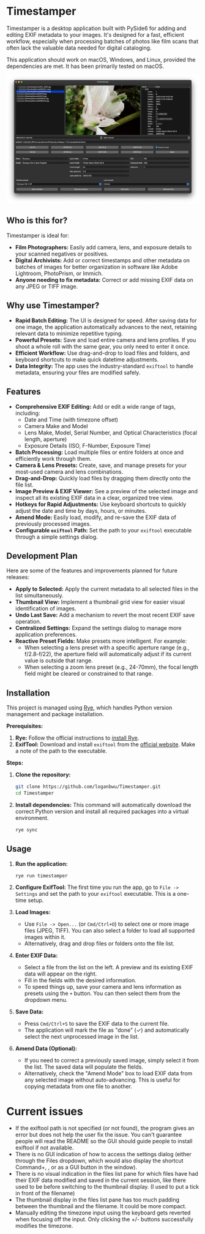 # Timestamper

Timestamper is a desktop application built with PySide6 for adding and editing EXIF metadata to your images. It's designed for a fast, efficient workflow, especially when processing batches of photos like film scans that often lack the valuable data needed for digital cataloging.

This application should work on macOS, Windows, and Linux, provided the dependencies are met. It has been primarily tested on macOS.

![Screenshot of main screen](https://github.com/loganbwu/Timestamper/blob/main/screenshots/main_screen.png?raw=true)

## Who is this for?

Timestamper is ideal for:

-   **Film Photographers:** Easily add camera, lens, and exposure details to your scanned negatives or positives.
-   **Digital Archivists:** Add or correct timestamps and other metadata on batches of images for better organization in software like Adobe Lightroom, PhotoPrism, or Immich.
-   **Anyone needing to fix metadata:** Correct or add missing EXIF data on any JPEG or TIFF image.

## Why use Timestamper?

-   **Rapid Batch Editing:** The UI is designed for speed. After saving data for one image, the application automatically advances to the next, retaining relevant data to minimize repetitive typing.
-   **Powerful Presets:** Save and load entire camera and lens profiles. If you shoot a whole roll with the same gear, you only need to enter it once.
-   **Efficient Workflow:** Use drag-and-drop to load files and folders, and keyboard shortcuts to make quick datetime adjustments.
-   **Data Integrity:** The app uses the industry-standard `exiftool` to handle metadata, ensuring your files are modified safely.

## Features

-   **Comprehensive EXIF Editing:** Add or edit a wide range of tags, including:
    -   Date and Time (with timezone offset)
    -   Camera Make and Model
    -   Lens Make, Model, Serial Number, and Optical Characteristics (focal length, aperture)
    -   Exposure Details (ISO, F-Number, Exposure Time)
-   **Batch Processing:** Load multiple files or entire folders at once and efficiently work through them.
-   **Camera & Lens Presets:** Create, save, and manage presets for your most-used camera and lens combinations.
-   **Drag-and-Drop:** Quickly load files by dragging them directly onto the file list.
-   **Image Preview & EXIF Viewer:** See a preview of the selected image and inspect all its existing EXIF data in a clear, organized tree view.
-   **Hotkeys for Rapid Adjustments:** Use keyboard shortcuts to quickly adjust the date and time by days, hours, or minutes.
-   **Amend Mode:** Easily load, modify, and re-save the EXIF data of previously processed images.
-   **Configurable `exiftool` Path:** Set the path to your `exiftool` executable through a simple settings dialog.

## Development Plan

Here are some of the features and improvements planned for future releases:

-   **Apply to Selected:** Apply the current metadata to all selected files in the list simultaneously.
-   **Thumbnail View:** Implement a thumbnail grid view for easier visual identification of images.
-   **Undo Last Save:** Add a mechanism to revert the most recent EXIF save operation.
-   **Centralized Settings:** Expand the settings dialog to manage more application preferences.
-   **Reactive Preset Fields:** Make presets more intelligent. For example:
    -   When selecting a lens preset with a specific aperture range (e.g., f/2.8-f/22), the aperture field will automatically adjust if its current value is outside that range.
    -   When selecting a zoom lens preset (e.g., 24-70mm), the focal length field might be cleared or constrained to that range.

## Installation

This project is managed using [Rye](https://rye-up.com/), which handles Python version management and package installation.

**Prerequisites:**

1.  **Rye:** Follow the official instructions to [install Rye](https://rye-up.com/guide/installation/).
2.  **ExifTool:** Download and install `exiftool` from the [official website](https://exiftool.org/). Make a note of the path to the executable.

**Steps:**

1.  **Clone the repository:**
    ```bash
    git clone https://github.com/loganbwu/Timestamper.git
    cd Timestamper
    ```

2.  **Install dependencies:**
    This command will automatically download the correct Python version and install all required packages into a virtual environment.
    ```bash
    rye sync
    ```

## Usage

1.  **Run the application:**
    ```bash
    rye run timestamper
    ```

2.  **Configure ExifTool:**
    The first time you run the app, go to `File -> Settings` and set the path to your `exiftool` executable. This is a one-time setup.

3.  **Load Images:**
    -   Use `File -> Open...` (or `Cmd/Ctrl+O`) to select one or more image files (JPEG, TIFF). You can also select a folder to load all supported images within it.
    -   Alternatively, drag and drop files or folders onto the file list.

4.  **Enter EXIF Data:**
    -   Select a file from the list on the left. A preview and its existing EXIF data will appear on the right.
    -   Fill in the fields with the desired information.
    -   To speed things up, save your camera and lens information as presets using the `+` button. You can then select them from the dropdown menu.

5.  **Save Data:**
    -   Press `Cmd/Ctrl+S` to save the EXIF data to the current file.
    -   The application will mark the file as "done" (✓) and automatically select the next unprocessed image in the list.

6.  **Amend Data (Optional):**
    -   If you need to correct a previously saved image, simply select it from the list. The saved data will populate the fields.
    -   Alternatively, check the "Amend Mode" box to load EXIF data from any selected image without auto-advancing. This is useful for copying metadata from one file to another.

# Current issues
- If the exiftool path is not specified (or not found), the program gives an error but does not help the user fix the issue. You can't guarantee people will read the README so the GUI should guide people to install exiftool if not available.
- There is no GUI indication of how to access the settings dialog (either through the Files dropdown, which would also display the shortcut Command+, , or as a GUI button in the window).
- There is no visual indication in the files list pane for which files have had their EXIF data modified and saved in the current session, like there used to be before switching to the thumbnail display. (I used to put a tick in front of the filename)
- The thumbnail display in the files list pane has too much padding between the thumbnail and the filename. It could be more compact.
- Manually editing the timezone input using the keyboard gets reverted when focusing off the input. Only clicking the +/- buttons successfully modifies the timezone.
